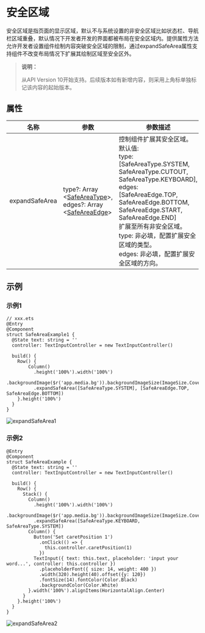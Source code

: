 # 安全区域

安全区域是指页面的显示区域，默认不与系统设置的非安全区域比如状态栏、导航栏区域重叠，默认情况下开发者开发的界面都被布局在安全区域内。提供属性方法允许开发者设置组件绘制内容突破安全区域的限制，通过expandSafeArea属性支持组件不改变布局情况下扩展其绘制区域至安全区外。

> **说明：**
>
> 从API Version 10开始支持。后续版本如有新增内容，则采用上角标单独标记该内容的起始版本。

## 属性

| 名称           | 参数                           | 参数描述                                |
| -------------- | ----------------------------- | --------------------------------------- |
| expandSafeArea | type?: Array <[SafeAreaType](ts-types.md#safeareatype10)>,<br />edges?: Array <[SafeAreaEdge](ts-types.md#safeareaedge10)> | 控制组件扩展其安全区域。<br />默认值: <br />type: [SafeAreaType.SYSTEM, SafeAreaType.CUTOUT, SafeAreaType.KEYBOARD],<br />edges: [SafeAreaEdge.TOP, SafeAreaEdge.BOTTOM, SafeAreaEdge.START, SafeAreaEdge.END]<br />扩展至所有非安全区域。<br />type: 非必填，配置扩展安全区域的类型。<br />edges: 非必填，配置扩展安全区域的方向。 |

## 示例

### 示例1

```
// xxx.ets
@Entry
@Component
struct SafeAreaExample1 {
  @State text: string = ''
  controller: TextInputController = new TextInputController()

  build() {
    Row() {
        Column()
          .height('100%').width('100%')
          .backgroundImage($r('app.media.bg')).backgroundImageSize(ImageSize.Cover)
          .expandSafeArea([SafeAreaType.SYSTEM], [SafeAreaEdge.TOP, SafeAreaEdge.BOTTOM])
    }.height('100%')
  }
}
```

![expandSafeArea1](figures/expandSafeArea1.png)

### 示例2

```
@Entry
@Component
struct SafeAreaExample {
  @State text: string = ''
  controller: TextInputController = new TextInputController()

  build() {
    Row() {
      Stack() {
        Column()
          .height('100%').width('100%')
          .backgroundImage($r('app.media.bg')).backgroundImageSize(ImageSize.Cover)
          .expandSafeArea([SafeAreaType.KEYBOARD, SafeAreaType.SYSTEM])
        Column() {
          Button('Set caretPosition 1')
            .onClick(() => {
              this.controller.caretPosition(1)
            })
          TextInput({ text: this.text, placeholder: 'input your word...', controller: this.controller })
            .placeholderFont({ size: 14, weight: 400 })
            .width(320).height(40).offset({y: 120})
            .fontSize(14).fontColor(Color.Black)
            .backgroundColor(Color.White)
        }.width('100%').alignItems(HorizontalAlign.Center)
      }
    }.height('100%')
  }
}
```

![expandSafeArea2](figures/expandSafeArea2.png)

